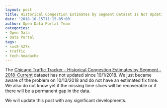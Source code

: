 ```yaml
---
layout: post
title: Historical Congestion Estimates by Segment Dataset Is Not Updating
date: '2018-10-15T11:15-05:00'
author: Open Data Portal Team
categories:
- Open Data
- Data Portal
tags:
- sxs8-h27x
- traffic
- tech-headache
---
```

The [Chicago Traffic Tracker - Historical Congestion Estimates by Segment - 2018-Current](https://data.cityofchicago.org/d/sxs8-h27x) dataset has not updated since 10/1/2018. We just became aware of the problem on 10/13/2018 and do not have an estimated fix time. We also do not know yet if the missing time slices will be recoverable or if there will be a permanent gap in the data.

We will update this post with any significant developments.
